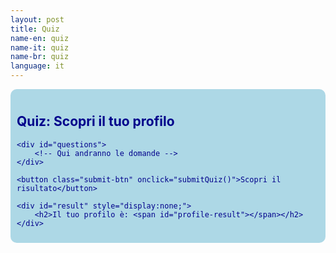 ```yaml
---
layout: post
title: Quiz
name-en: quiz
name-it: quiz
name-br: quiz
language: it
---
```


  <section style="background-color: lightblue; color: darkblue; padding: 10px; border-radius: 10px;">

<div class="quiz-container">
    <h1>Quiz: Scopri il tuo profilo</h1>
    
    <div id="questions">
        <!-- Qui andranno le domande -->
    </div>
    
    <button class="submit-btn" onclick="submitQuiz()">Scopri il risultato</button>

    <div id="result" style="display:none;">
        <h2>Il tuo profilo è: <span id="profile-result"></span></h2>
    </div>

</div>

<script>
    const questions = [
        { 
            question: "Quale di questi ambienti ti fa sentire più rilassato?",
            answers: ["/assets/img/camera1.jpg", "/assets/img/camera1.jpg", "/assets/img/camera1.jpg", "/assets/img/camera1.jpg", "/assets/img/camera1.jpg", "/assets/img/camera1.jpg"]
        },
        { 
            question: "Quale stile di camera da letto sceglieresti per sentirti più accogliente?",
            answers: ["/assets/img/camera1.jpg", "/assets/img/camera1.jpg", "/assets/img/camera1.jpg", "/assets/img/camera1.jpg", "/assets/img/camera1.jpg", "/assets/img/camera1.jpg"]
        },
        { 
            question: "Quale di queste cucine sembra la più funzionale per il tuo stile di vita?",
            answers: ["/assets/img/camera1.jpg", "/assets/img/camera1.jpg", "/assets/img/camera1.jpg", "/assets/img/camera1.jpg", "/assets/img/camera1.jpg", "/assets/img/camera1.jpg"]
        },
        { 
            question: "Quale di questi ambienti di lavoro ti fa sentire più produttivo?",
            answers: ["/assets/img/camera1.jpg", "/assets/img/camera1.jpg", "/assets/img/camera1.jpg", "/assets/img/camera1.jpg", "/assets/img/camera1.jpg", "/assets/img/camera1.jpg"]
        },
        { 
            question: "Quale di queste sale da pranzo sarebbe lo spazio perfetto per un pasto in famiglia?",
            answers: ["/assets/img/camera1.jpg", "/assets/img/camera1.jpg", "/assets/img/camera1.jpg", "/assets/img/camera1.jpg", "/assets/img/camera1.jpg", "/assets/img/camera1.jpg"]
        },
        { 
            question: "Quale di questi bagni ti fa sentire più rinvigorito?",
            answers: ["/assets/img/camera1.jpg", "/assets/img/camera1.jpg", "/assets/img/camera1.jpg", "/assets/img/camera1.jpg", "/assets/img/camera1.jpg", "/assets/img/camera1.jpg"]
        },
        { 
            question: "Quale di questi elementi decorativi vorresti avere a casa tua?",
            answers: ["/assets/img/camera1.jpg", "/assets/img/camera1.jpg", "/assets/img/camera1.jpg", "/assets/img/camera1.jpg", "/assets/img/camera1.jpg", "/assets/img/camera1.jpg"]
        }
    ];

    const profiles = [0, 0, 0, 0, 0, 0]; // Punteggio per ogni profilo

    // Funzione per creare le domande
    function loadQuiz() {
        const questionContainer = document.getElementById("questions");

        questions.forEach((q, index) => {
            const questionElement = document.createElement("div");
            questionElement.classList.add("question");
            
            const questionTitle = document.createElement("h3");
            questionTitle.textContent = `${index + 1}. ${q.question}`;
            questionElement.appendChild(questionTitle);
            
            const answersContainer = document.createElement("div");
            answersContainer.classList.add("answers");

            q.answers.forEach((answer, i) => {
                const img = document.createElement("img");
                img.src = answer;
                img.alt = `Profilo ${i + 1}`;
                img.dataset.profile = i;
                img.onclick = () => selectAnswer(index, i, img);
                answersContainer.appendChild(img);
            });

            questionElement.appendChild(answersContainer);
            questionContainer.appendChild(questionElement);
        });
    }

    // Funzione per selezionare una risposta
    function selectAnswer(questionIndex, profileIndex, imgElement) {
        // Deseleziona tutte le immagini della domanda corrente
        const answers = imgElement.parentElement.querySelectorAll("img");
        answers.forEach(img => img.classList.remove("selected"));

        // Seleziona l'immagine cliccata
        imgElement.classList.add("selected");

        // Assegna il profilo alla domanda selezionata
        questions[questionIndex].selectedProfile = profileIndex;
    }

    // Funzione per calcolare il risultato
    function submitQuiz() {
        profiles.fill(0); // Resetta i punteggi

        // Conta i punteggi per ciascun profilo
        questions.forEach(q => {
            if (q.selectedProfile !== undefined) {
                profiles[q.selectedProfile]++;
            }
        });

        // Trova il profilo con il punteggio massimo
        const maxScore = Math.max(...profiles);
        const resultProfiles = profiles
            .map((score, index) => (score === maxScore ? index + 1 : null))
            .filter(profile => profile !== null);

        // Mostra il risultato
        const resultElement = document.getElementById("result");
        const profileResult = document.getElementById("profile-result");

        profileResult.textContent = resultProfiles.join(" e ");
        resultElement.style.display = "block";
    }

    // Carica il quiz all'avvio
    window.onload = loadQuiz;
</script>

  </section>
